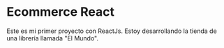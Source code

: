 # Ecommerce React
Este es mi primer proyecto con ReactJs.
Estoy desarrollando la tienda de una librería llamada "El Mundo".